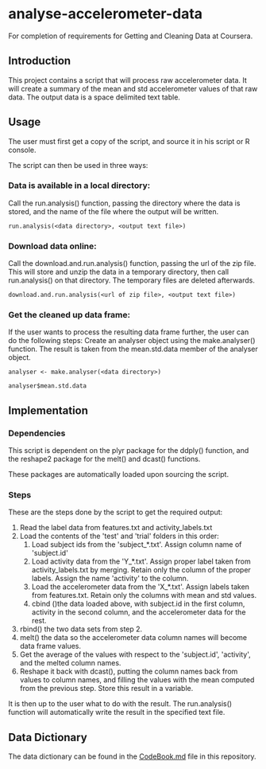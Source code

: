 analyse-accelerometer-data
==========================

For completion of requirements for Getting and Cleaning Data at Coursera.

Introduction
------------
This project contains a script that will process raw accelerometer data. It
will create a summary of the mean and std accelerometer values of that raw
data. The output data is a space delimited text table.

Usage
-----
The user must first get a copy of the script, and source it in his script or
R console.

The script can then be used in three ways:

### Data is available in a local directory:
Call the run.analysis() function, passing the directory where the data is
stored, and the name of the file where the output will be written.

```
run.analysis(<data directory>, <output text file>)
```

### Download data online:
Call the download.and.run.analysis() function, passing the url of the zip file.
This will store and unzip the data in a temporary directory, then call
run.analysis() on that directory. The temporary files are deleted afterwards.

```
download.and.run.analysis(<url of zip file>, <output text file>)
```

### Get the cleaned up data frame:
If the user wants to process the resulting data frame further, the user can
do the following steps: Create an analyser object using the make.analyser()
function. The result is taken from the mean.std.data member of the analyser
object.

```
analyser <- make.analyser(<data directory>)

analyser$mean.std.data
```

Implementation
--------------
### Dependencies
This script is dependent on the plyr package for the ddply() function, and the
reshape2 package for the melt() and dcast() functions.

These packages are automatically loaded upon sourcing the script.

### Steps
These are the steps done by the script to get the required output:

1. Read the label data from features.txt and activity_labels.txt
2. Load the contents of the 'test' and 'trial' folders in this order:
    1. Load subject ids from the 'subject_*.txt'. Assign column name of
       'subject.id'
    2. Load activity data from the 'Y_*.txt'. Assign proper label taken from
       activity_labels.txt by merging. Retain only the column of the proper
       labels. Assign the name 'activity' to the column.
    3. Load the accelerometer data from the 'X_*.txt'. Assign labels taken from
       features.txt. Retain only the columns with mean and std values.
    4. cbind ()the data loaded above, with subject.id in the first column,
       activity in the second column, and the accelerometer data for the rest.
3. rbind() the two data sets from step 2.
4. melt() the data so the accelerometer data column names will become data
   frame values.
5. Get the average of the values with respect to the 'subject.id', 'activity',
   and the melted column names.
6. Reshape it back with dcast(), putting the column names back from values to
   column names, and filling the values with the mean computed from the
   previous step. Store this result in a variable.

It is then up to the user what to do with the result. The run.analysis()
function will automatically write the result in the specified text file.

Data Dictionary
---------------
The data dictionary can be found in the [CodeBook.md](CodeBook.md) file in this
repository.
